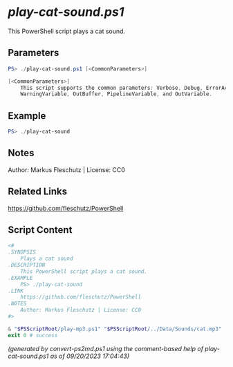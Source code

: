 *play-cat-sound.ps1*
================

This PowerShell script plays a cat sound.

Parameters
----------
```powershell
PS> ./play-cat-sound.ps1 [<CommonParameters>]

[<CommonParameters>]
    This script supports the common parameters: Verbose, Debug, ErrorAction, ErrorVariable, WarningAction, 
    WarningVariable, OutBuffer, PipelineVariable, and OutVariable.
```

Example
-------
```powershell
PS> ./play-cat-sound

```

Notes
-----
Author: Markus Fleschutz | License: CC0

Related Links
-------------
https://github.com/fleschutz/PowerShell

Script Content
--------------
```powershell
<#
.SYNOPSIS
	Plays a cat sound
.DESCRIPTION
	This PowerShell script plays a cat sound.
.EXAMPLE
	PS> ./play-cat-sound
.LINK
	https://github.com/fleschutz/PowerShell
.NOTES
	Author: Markus Fleschutz | License: CC0
#>

& "$PSScriptRoot/play-mp3.ps1" "$PSScriptRoot/../Data/Sounds/cat.mp3"
exit 0 # success
```

*(generated by convert-ps2md.ps1 using the comment-based help of play-cat-sound.ps1 as of 09/20/2023 17:04:43)*

